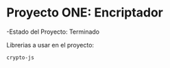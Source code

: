 <h1>Proyecto ONE: Encriptador</h1>

-Estado del Proyecto: Terminado

Librerias a usar en el proyecto:

```crypto-js```
